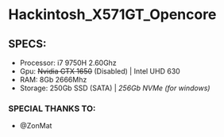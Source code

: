 # Hackintosh_X571GT_Opencore
## SPECS:
- Processor: i7 9750H 2.60Ghz
- Gpu: ~~Nvidia GTX 1650~~ (Disabled) | Intel UHD 630 
- RAM: 8Gb 2666Mhz
- Storage: 250Gb SSD (SATA) | _256Gb NVMe (for windows)_


### SPECIAL THANKS TO:
- @ZonMat
